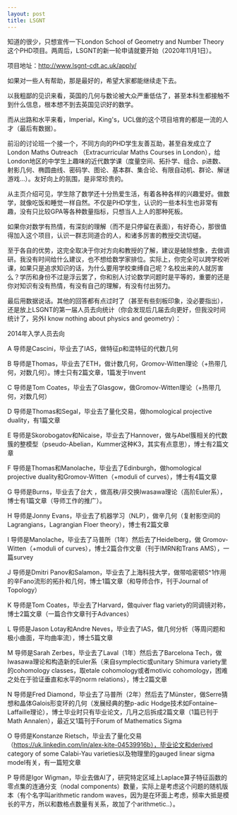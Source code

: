 ```yaml
---
layout: post
title: LSGNT
---
```


知道的很少，只想宣传一下London School of Geometry and Number Theory这个PHD项目。两周后，LSGNT的新一轮申请就要开始（2020年11月1日）。

项目地址：http://www.lsgnt-cdt.ac.uk/apply/

如果对一些人有帮助，那是最好的，希望大家都能继续走下去。

以我粗鄙的见识来看，英国的几何与数论被大众严重低估了，甚至本科生都接触不到什么信息，根本想不到去英国见识好的数学。

而从出路和水平来看，Imperial，King's，UCL做的这个项目培育的都是一流的人才（最后有数据）。

前沿的讨论班一个接一个，不同方向的PHD学生友善互助，甚至自发成立了London Maths Outreach （Extracurricular Maths Courses in London），给London地区的中学生上趣味的近代数学课（度量空间、拓扑学、组合、p进数、射影几何、椭圆曲线、密码学、图论、基本群、集合论、有限自动机、群论、解谜游戏...）。友好向上的氛围，是非常珍贵的。

从主页介绍可见，学生除了数学还十分热爱生活，有着各种各样的兴趣爱好。做数学，就像吃饭和睡觉一样自然。不仅是PHD学生，认识的一些本科生也非常有趣，没有只比较GPA等各种数量指标，只想当人上人的那种死板。

如果你对数学有热情，有深刻的理解（而不是只停留在表面），有好奇心，那很值得加入这个项目，认识一群志同道合的人，和诸多厉害的教授交流切磋。

至于各自的优势，这完全取决于你对方向和教授的了解，建议是破除想象，去做调研。我没有时间给什么建议，也不想给数学家排位。实际上，你完全可以跨学校听课，如果只是追求知识的话，为什么要用学校束缚自己呢？名校出来的人就厉害么？学历和身份不过是浮云罢了，你和别人讨论数学问题时是平等的，重要的还是你对知识有没有热情，有没有自己的理解，有没有付出努力。

最后用数据说话。其他的回答都有点过时了（甚至有些刻板印象，没必要指出），还是放上LSGNT的第一届人员去向统计（你会发现后几届去向更好，但我没时间统计了，另外I know nothing about physics and geometry）：

2014年入学人员去向

A 导师是Cascini，毕业去了IAS，做特征p和混特征的代数几何

B 导师是Thomas，毕业去了ETH，做计数几何，Gromov-Witten理论（+热带几何，对数几何）。博士只有2篇文章，1篇发于Invent

C 导师是Tom Coates，毕业去了Glasgow，做Gromov-Witten理论（+热带几何，对数几何）

D 导师是Thomas和Segal，毕业去了量化交易，做homological projective duality，有1篇文章

E 导师是Skorobogatov和Nicaise，毕业去了Hannover，做与Abel簇相关的代数簇的整模型（pseudo-Abelian，Kummer这种K3，其实有点意思），博士有2篇文章

F 导师是Thomas和Manolache，毕业去了Edinburgh，做homological projective duality和Gromov-Witten（+moduli of curves），博士有4篇文章

G 导师是Burns，毕业去了台大 ，做高秩/非交换Iwasawa理论（高阶Euler系），博士有1篇文章（导师工作的推广）。

H 导师是Jonny Evans，毕业去了机器学习（NLP），做辛几何（复射影空间的Lagrangians，Lagrangian Floer theory），博士有2篇文章

I 导师是Manolache，毕业去了马普所（1年）然后去了Heidelberg，做 Gromov-Witten（+moduli of curves），博士2篇合作文章（刊于IMRN和Trans AMS），一篇survey

J 导师是Dmitri Panov和Salamon，毕业去了上海科技大学，做带哈密顿S^1作用的辛Fano流形的拓扑和几何，博士1篇文章（和导师合作，刊于Journal of Topology）

K 导师是Tom Coates，毕业去了Harvard，做quiver flag variety的同调镜对称，博士2篇文章（一篇合作文章刊于Advances）

L 导师是Jason Lotay和Andre Neves，毕业去了IAS，做几何分析（等周问题和极小曲面，平均曲率流），博士5篇文章

M 导师是Sarah Zerbes，毕业去了Laval（1年）然后去了Barcelona Tech，做Iwasawa理论和构造新的Euler系（来自symplectic或unitary Shimura variety里的cohomology classes，取etale cohomology或者motivic cohomology，困难之处在于验证垂直和水平的norm relations），博士2篇文章

N 导师是Fred Diamond，毕业去了马普所（2年）然后去了Münster，做Serre猜想和晶体Galois形变环的几何（发展经典的整p-adic Hodge技术如Fontaine–Laffaille理论），博士毕业时只有毕业论文，几月之后拆成2篇文章（1篇已刊于Math Annalen），最近又1篇刊于Forum of Mathematics Sigma

O 导师是Konstanze Rietsch，毕业去了量化交易（https://uk.linkedin.com/in/alex-kite-04539916b），毕业论文和derived category of some Calabi-Yau varieties以及物理里的gauged linear sigma model有关，有一篇短文章

P 导师是Igor Wigman，毕业去做AI了，研究特定区域上Laplace算子特征函数的零点集的连通分支（nodal components）数量，实际上是考虑这个问题的随机版本（有个名字叫arithmetic random waves，因为是在环面上考虑，频率大抵是模长的平方，所以和数格点数量有关系，故加了个arithmetic..）。
